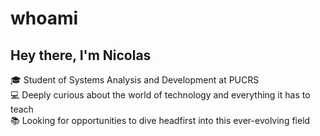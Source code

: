 # whoami
## Hey there, I'm Nicolas

🎓 Student of Systems Analysis and Development at PUCRS  
💻 Deeply curious about the world of technology and everything it has to teach  
📚 Looking for opportunities to dive headfirst into this ever-evolving field
